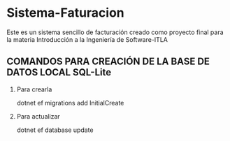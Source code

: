 # Sistema-Faturacion

Este es un sistema sencillo de facturación creado como proyecto final para la materia Introducción a la Ingeniería de Software-ITLA

## COMANDOS PARA CREACIÓN DE LA BASE DE DATOS LOCAL SQL-Lite

1. Para crearla 
  
    dotnet ef migrations add InitialCreate

2. Para actualizar
  
    dotnet ef database update
    
